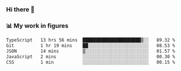 ### Hi there 👋

### 📊 My work in figures

<!--START_SECTION:waka-->

```txt
TypeScript   13 hrs 56 mins  ██████████████████████▒░░   89.32 %
Git          1 hr 19 mins    ██░░░░░░░░░░░░░░░░░░░░░░░   08.53 %
JSON         14 mins         ▒░░░░░░░░░░░░░░░░░░░░░░░░   01.57 %
JavaScript   2 mins          ░░░░░░░░░░░░░░░░░░░░░░░░░   00.30 %
CSS          1 min           ░░░░░░░░░░░░░░░░░░░░░░░░░   00.15 %
```

<!--END_SECTION:waka-->
